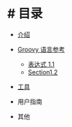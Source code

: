 # # 目录

* [介绍](README.md)

* [Groovy 语言参考](chapter1/README.md)
  * [表达式 1.1](chapter1/section1.1.md)
  * [Section1.2](chapter1/section1.2.md)
* [工具](chapter2/README.md)
* 用户指南
* 其他
